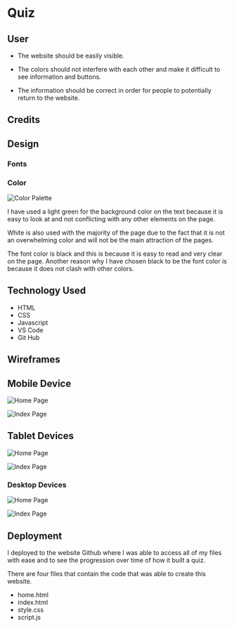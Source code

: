 # Quiz

## User

- The website should be easily visible.

- The colors should not interfere with each other and make it difficult to see information and buttons.

- The information should be correct in order for people to potentially return to the website.

## Credits

## Design

### Fonts

### Color

![Color Palette](documentation/palette-quiz.jpg)

I have used a light green for the background color on the text because it is easy to look at and not conflicting with any other elements on the page.

White is also used with the majority of the page due to the fact that it is not an overwhelming color and will not be the main attraction of the pages.

The font color is black and this is because it is easy to read and very clear on the page. Another reason why I have chosen black to be the font color is because it does not clash with other colors.
## Technology Used

- HTML
- CSS
- Javascript
- VS Code
- Git Hub

## Wireframes

## Mobile Device
![Home Page](documentation/sc-phone-home.png)

![Index Page](documentation/sc-phone-index.png)

## Tablet Devices
![Home Page](documentation/sc-ipad-home.png)

![Index Page](documentation/sc-ipad-index.png)

### Desktop Devices

![Home Page](documentation/sc-laptop-home.png)

![Index Page](documentation/sc-laptop-index.png)

## Deployment

I deployed to the website Github where I was able to access all of my files with ease and to see the progression over time of how it built a quiz.

There are four files that contain the code that was able to create this website.

- home.html
- index.html
- style.css
- script.js

